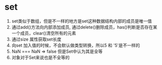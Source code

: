 # set
1. set类似于数组，但是不一样的地方是set这种数据结构内部的成员是唯一值
2. 通过add()方法向内部添加成员, 通过delete()删除成员，has()判断是否存在某一个成员，clear()清空所有的元素
3. 通过size 属性获取set长度
4. 向set 加入值的时候，不会默认做类型转换，所以5 和 '5'是不一样的
5. NaN === NaN => false 但是Set中认为其是全等
6. 对象对于Set来说也是不全等的
